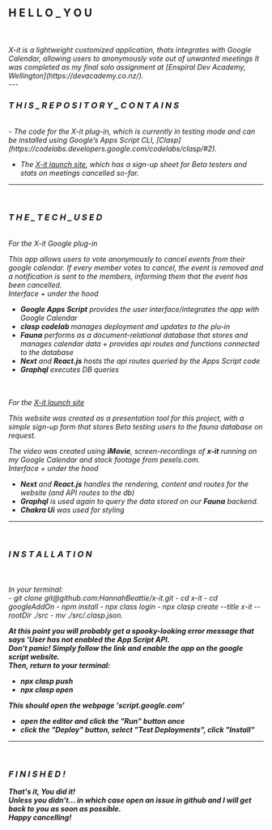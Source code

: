 <br>
<h2> H E L L O _ Y O U</h2>
<br>
<br>
<i>X-it is a lightweight customized application, thats integrates with Google Calendar, allowing users to anonymously vote out of unwanted meetings
It was completed as my final solo assignment at [Enspiral Dev Academy, Wellington](https://devacademy.co.nz/).
<br>
---

 <h3> T H I S _ R E P O S I T O R Y _ C O N T A I N S</h3>
<br>
- The code for the X-it plug-in, which is currently in testing mode and can be installed using Google’s Apps Script CLI, [Clasp](https://codelabs.developers.google.com/codelabs/clasp/#2).

- The [X-it launch site](https://x-it.vercel.app/), which has a sign-up sheet for Beta testers and stats on meetings cancelled so-far.
  <br>

---

<br>
<h3> T H E _ T E C H  _ U S E D </h3>
<br>
For the X-it Google plug-in

<i>This app allows users to vote anonymously to cancel events from their google calendar.
If every member votes to cancel, the event is removed and a notification is sent to the members, informing them that the event has been cancelled.</i>
<br>
Interface + under the hood

- <b>Google Apps Script</b> provides the user interface/integrates the app with Google Calendar
- <b>clasp codelab </b> manages deployment and updates to the plu-in
- <b>Fauna</b> performs as a document-relational database that stores and manages calendar data + provides api routes and functions connected to the database
- <b>Next</b> and <b>React.js</b> hosts the api routes queried by the Apps Script code
- <b>Graphql</b> executes DB queries
  <br>
  <br>
  <br>

For the [X-it launch site](https://x-it.vercel.app/)

This website was created as a presentation tool for this project, with a simple sign-up form that stores Beta testing users to the fauna database on request.

The video was created using <b>iMovie</b>, screen-recordings of <b>x-it</b> running on my Google Calendar and stock footage from pexels.com.
<br>
Interface + under the hood

- <b>Next</b> and <b>React.js</b> handles the rendering, content and routes for the website (and API routes to the db)
- <b>Graphql</b> is used again to query the data stored on our <b>Fauna</b> backend.
- <b>Chakra Ui</b> was used for styling
  <br>

---

<br>
 <h3> I N S T A L L A T I O N</h3>
<br>
<br>
In your terminal:
<br>
- git clone git@github.com:HannahBeattie/x-it.git
- cd x-it
- cd googleAddOn
- npm install
- npx class login
- npx clasp create --title x-it --rootDir ./src
- mv ./src/.clasp.json.
<br>

<b>At this point you will probably get a spooky-looking error message that says 'User has not enabled the App Script API.
<br>
Don't panic! Simply follow the link and enable the app on the google script website.
<br>
Then, return to your terminal:

- npx clasp push
- npx clasp open

This should open the webpage 'script.google.com'

- open the editor and click the "Run" button once
- click the "Deploy" button, select "Test Deployments", click "Install"
  <br>

---

<br>
 <h3> F I N I S H E D !</h3>

That's it, You did it!
<br>
Unless you didn't... in which case open an issue in github and I will get back to you as soon as possible.
<br>
Happy cancelling!
<br>
